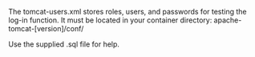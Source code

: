 The tomcat-users.xml stores roles, users, and passwords for testing the log-in function. It must be located in your container directory: apache-tomcat-[version]/conf/

Use the supplied .sql file for help.